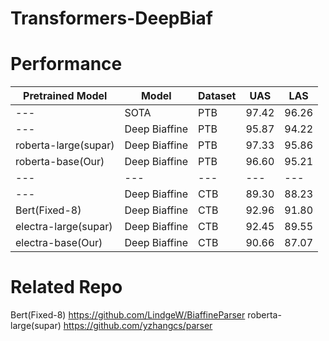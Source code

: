 # Transformers-DeepBiaf


# Performance

| Pretrained Model  | Model | Dataset | UAS | LAS |
| ------------- | ------------- |------------- |------------- |-------------|
| ---  | SOTA | PTB  |  97.42 | 96.26		
| ---  | Deep Biaffine | PTB  |  95.87 | 94.22	
| roberta-large(supar)  | Deep Biaffine | PTB  |  97.33  | 95.86
| roberta-base(Our)  | Deep Biaffine | PTB  |  96.60  | 95.21
| ---| ---| ---| ---| ---|
| ---  | Deep Biaffine | CTB  |  89.30 | 88.23
| Bert(Fixed-8)  | Deep Biaffine | CTB  |  92.96 | 91.80
| electra-large(supar)  | Deep Biaffine | CTB  |  92.45  | 89.55
| electra-base(Our)  | Deep Biaffine | CTB  |  90.66  | 87.07

#  Related Repo
Bert(Fixed-8)  https://github.com/LindgeW/BiaffineParser
roberta-large(supar)  https://github.com/yzhangcs/parser
